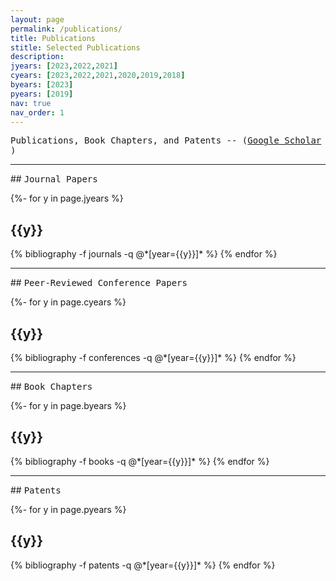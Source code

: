 ```yaml
---
layout: page
permalink: /publications/
title: Publications
stitle: Selected Publications
description: 
jyears: [2023,2022,2021]
cyears: [2023,2022,2021,2020,2019,2018]
byears: [2023]
pyears: [2019]
nav: true
nav_order: 1
---
```


<span style="font-family:monospace;">
Publications, Book Chapters, and Patents -- (<a href="https://scholar.google.com/citations?user=yOnghb8AAAAJ&hl" title="Google Scholar">Google Scholar <i class="ai ai-google-scholar"></i></a>)
</span>

<hr>
## <span style="font-family:monospace;">Journal Papers</span>

<!-- _pages/publications.md -->
<div class="publications">

{%- for y in page.jyears %}
  <h2 class="year">{{y}}</h2>
  {% bibliography -f journals -q @*[year={{y}}]* %}
{% endfor %}

</div>

<hr>
## <span style="font-family:monospace;">Peer-Reviewed Conference Papers</span>

<!-- _pages/publications.md -->
<div class="publications">

{%- for y in page.cyears %}
  <h2 class="year">{{y}}</h2>
  {% bibliography -f conferences -q @*[year={{y}}]* %}
{% endfor %}

</div>

<hr>
## <span style="font-family:monospace;">Book Chapters</span>

<!-- _pages/publications.md -->
<div class="publications">

{%- for y in page.byears %}
  <h2 class="year">{{y}}</h2>
  {% bibliography -f books -q @*[year={{y}}]* %}
{% endfor %}

</div>

<hr>
## <span style="font-family:monospace;">Patents</span>

<!-- _pages/publications.md -->
<div class="publications">

{%- for y in page.pyears %}
  <h2 class="year">{{y}}</h2>
  {% bibliography -f patents -q @*[year={{y}}]* %}
{% endfor %}

</div>





